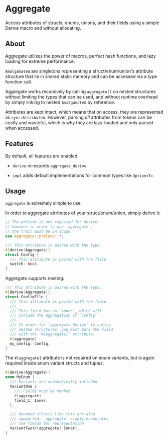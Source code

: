 # Aggregate

Access attributes of structs, enums, unions, and their fields using a
simple Derive macro and without allocating.

## About

Aggregate utilizes the power of macros, perfect hash functions,
and lazy loading for extreme performance.

`Amalgamate`s are singletons representing a struct/enum/union's
attribute structure that lie in shared static memory and can be accessed via
a type function call.

Aggregate works recursively by calling `aggregate()` on nested structures
without limiting the types that can be used, and without runtime overhead
by simply linking to nested `Amalgamate`s by reference.

Attributes are kept intact, which means that on access, they are
represented as `syn::Attribute`s. However, parsing *all* attributes from tokens
can be costly and wasteful, which is why they are lazy-loaded and only parsed
when accessed.

## Features

By default, all features are enabled.

- `derive` re-exports `aggregate_derive`.

- `impl` adds default implementations for common types like `Option<T>`.

## Usage

`aggregate` is extremely simple to use.

In order to aggregate attributes of your struct/enum/union, simply derive it:

```rs
// The prelude is not required for derive,
// however in order to use `aggregate`,
// the trait must be in scope
use aggregate::prelude::*;

/// This attribute is paired with the type
#[derive(Aggregate)]
struct Config {
  /// This attribute is paired with the field
  switch: bool,
}
```

Aggregate supports nesting:

```rs
/// This attribute is paired with the type.
#[derive(Aggregate)]
struct ConfigFile {
  /// This attribute is paired with the field
  ///
  /// This field has an `inner`, which will 
  /// include the aggregation of `Config`
  ///
  /// In order for `aggregate_derive` to notice 
  /// nested structures, you must mark the field 
  /// with the `#[aggregate]` attribute:
  #[aggregate]
  my_config: Config,
}
```

The `#[aggregate]` attribute is not required on enum variants,
but is again required inside enum variant structs and tuples:

```rs
#[derive(Aggregate)]
enum MyEnum {
  /// Variants are automatically included
  VariantOne {
    /// Fields must be marked
    #[aggregate]
    field_1: Inner,
  },

  /// Unnamed structs like this are also 
  /// supported; `aggregate` simply enumerates 
  /// the fields for representation
  VariantTwo(#[aggregate] Inner),
}
```
